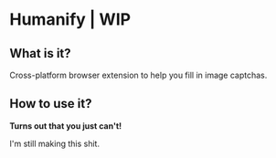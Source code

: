 # Humanify | WIP

## What is it?

Cross-platform browser extension to help you fill in image captchas.

## How to use it?

**Turns out that you just can't!**

I'm still making this shit.

